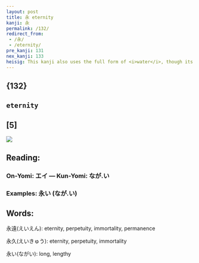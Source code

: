 ```yaml
---
layout: post
title: 永 eternity
kanji: 永
permalink: /132/
redirect_from:
 - /永/
 - /eternity/
pre_kanji: 131
nex_kanji: 133
heisig: This kanji also uses the full form of <i>water</i>, though its meaning seems to have nothing at all to do with <i>water</i>. Remember what William Blake said about seeing "infinity in a grain of sand and <b>eternity</b> in an hour"? Well, reading this character from top to bottom, we see "<b>eternity</b> in a <i>drop of water</i>."
---
```


## {132}

## `eternity`

## [5]

<div class="stroke"><img src="E6B0B8.png" /></div>

## Reading:

### On-Yomi: エイ &mdash; Kun-Yomi: なが.い

### Examples: 永い (なが.い)

## Words:

永遠(えいえん): eternity, perpetuity, immortality, permanence

永久(えいきゅう): eternity, perpetuity, immortality

永い(ながい): long, lengthy
